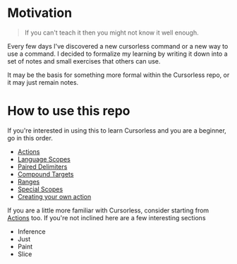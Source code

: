 # Motivation

> If you can't teach it then you might not know it well enough.

Every few days I've discovered a new cursorless command or a new way to use a command. I decided to formalize my learning by writing it down into a set of notes and small exercises that others can use.

It may be the basis for something more formal within the Cursorless repo, or it may just remain notes.

# How to use this repo

If you're interested in using this to learn Cursorless and you are a beginner, go in this order.

- [Actions](./actions/)
- [Language Scopes](./language_scopes/)
- [Paired Delimiters](./paired_delimiters/)
- [Compound Targets](./compound_targets/)
- [Ranges](./ranges/)
- [Special Scopes](./special_scopes/)
- [Creating your own action](./creating_your_own_action/)

If you are a little more familiar with Cursorless, consider starting from [Actions](./actions/) too. If you're not inclined here are a few interesting sections

- Inference
- Just
- Paint
- Slice
